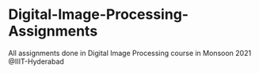 # Digital-Image-Processing-Assignments 
All assignments done in Digital Image Processing course in Monsoon 2021 @IIIT-Hyderabad
